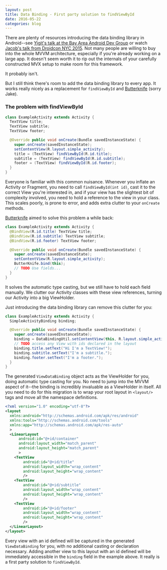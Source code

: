 ```yaml
---
layout: post
title: Data Binding - First party solution to findViewById
date: 2016-05-22
categories: blog
---
```


There are plenty of resources introducing the data binding library in Android--see [Yigit's talk at the Bay Area Android Dev Group][realm-yigit] or watch [Jacob's talk from Droidcon NYC 2015][droidcon-jacob]. Not many people are willing to buy into the whole MVVM architecture, especially if you're already working on a large app. It doesn't seem worth it to rip out the internals of your carefully constructed MVX setup to make room for this framework. 

It probably isn't.

But I still think there's room to add the data binding library to every app. It works really nicely as a replacement for `findViewById` and [Butterknife][butterknife] (sorry Jake).

### The problem with findViewById

```java
class ExampleActivity extends Activity {
  TextView title;
  TextView subtitle;
  TextView footer;

  @Override public void onCreate(Bundle savedInstanceState) {
    super.onCreate(savedInstanceState);
    setContentView(R.layout.simple_activity);
    title = (TextView) findViewById(R.id.title);
    subtitle = (TextView) findViewById(R.id.subtitle);
    footer = (TextView) findViewById(R.id.footer);
  }
}
```

Everyone is familiar with this common nuisance. Whenever you inflate an Activity or Fragment, you need to call `findViewById(int id)`, cast it to the correct View you're interested in, and if your view has the slightest bit of complexity involved, you need to hold a reference to the view in your class. This scales poorly, is prone to error, and adds extra clutter to your `onCreate` methods.

[Butterknife][butterknife] aimed to solve this problem a while back:

```java
class ExampleActivity extends Activity {
  @BindView(R.id.title) TextView title;
  @BindView(R.id.subtitle) TextView subtitle;
  @BindView(R.id.footer) TextView footer;

  @Override public void onCreate(Bundle savedInstanceState) {
    super.onCreate(savedInstanceState);
    setContentView(R.layout.simple_activity);
    ButterKnife.bind(this);
    // TODO Use fields...
  }
}
```

It solves the automatic type casting, but we still have to hold each field manually. We clutter our Activity classes with these view references, turning our Activity into a big ViewHolder.

Just introducing the data binding library can remove this clutter for you:

```java
class ExampleActivity extends Activity {
  SimpleActivityBinding binding;

  @Override public void onCreate(Bundle savedInstanceState) {
    super.onCreate(savedInstanceState);
    binding = DataBindingUtil.setContentView(this, R.layout.simple_activity);
    // TODO access any View with ids declared in the layout
    binding.title.setText("Hi I'm a TextView!");
    binding.subtitle.setText("I'm a subtitle.");
    binding.footer.setText("I'm a footer.");
  }
}
```

The generated `ViewDataBinding` object acts as the ViewHolder for you, doing automatic type casting for you. No need to jump into the MVVM aspect of it--the binding is incredibly invaluable as a ViewHolder in itself. All you need to do for this migration is to wrap your root layout in `<layout/>` tags and move all the namespace definitions.

```xml
<?xml version="1.0" encoding="utf-8"?>
<layout 
  xmlns:android="http://schemas.android.com/apk/res/android"
  xmlns:tools="http://schemas.android.com/tools"
  xmlns:app="http://schemas.android.com/apk/res-auto"
  >
  <LinearLayout
      android:id="@+id/container"
      android:layout_width="match_parent"
      android:layout_height="match_parent"
      >
    <TextView
        android:id="@+id/title"
        android:layout_width="wrap_content"
        android:layout_height="wrap_content"
        />
    <TextView
        android:id="@+id/subtitle"
        android:layout_width="wrap_content"
        android:layout_height="wrap_content"
        />
    <TextView
        android:id="@+id/footer"
        android:layout_width="wrap_content"
        android:layout_height="wrap_content"
        />
  </LinearLayout>
</layout>
```

Every view with an id defined will be captured in the generated `ViewDataBinding` for you, with no additional casting or declaration necessary. Adding another view to this layout with an id defined will be immediately accessible in the `binding` field in the example above. It really is a first party solution to `findViewById`.

[realm-yigit]: https://realm.io/news/data-binding-android-boyar-mount/
[droidcon-jacob]: https://youtu.be/WdUbXWztKNY
[butterknife]: https://github.com/jakewharton/butterknife